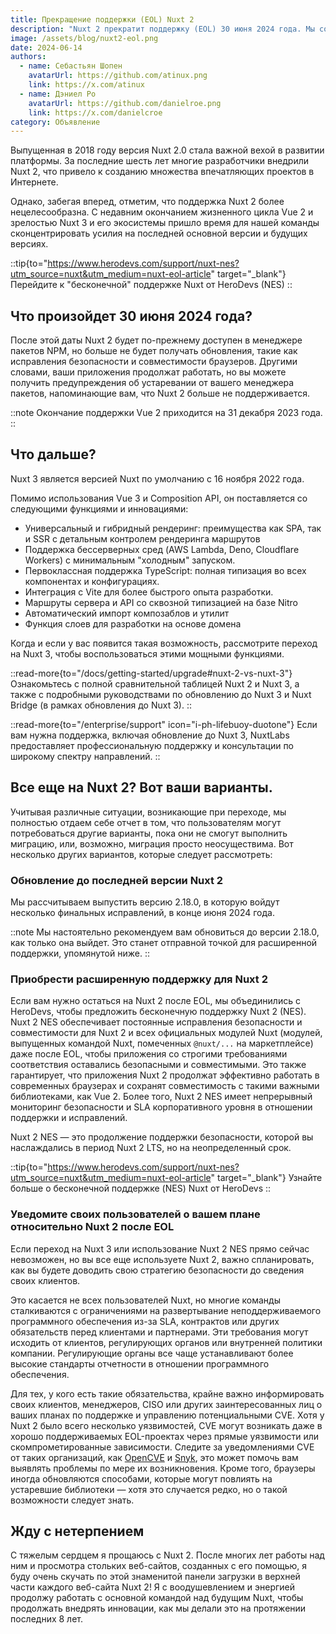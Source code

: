 ```yaml
---
title: Прекращение поддержки (EOL) Nuxt 2
description: "Nuxt 2 прекратит поддержку (EOL) 30 июня 2024 года. Мы сотрудничаем с HeroDevs, предлагая бесконечную поддержку (NES)."
image: /assets/blog/nuxt2-eol.png
date: 2024-06-14
authors:
  - name: Себастьян Шопен
    avatarUrl: https://github.com/atinux.png
    link: https://x.com/atinux
  - name: Дэниел Ро
    avatarUrl: https://github.com/danielroe.png
    link: https://x.com/danielcroe
category: Объявление
---
```


Выпущенная в 2018 году версия Nuxt 2.0 стала важной вехой в развитии платформы. За последние шесть лет многие разработчики внедрили Nuxt 2, что привело к созданию множества впечатляющих проектов в Интернете.

Однако, забегая вперед, отметим, что поддержка Nuxt 2 более нецелесообразна. С недавним окончанием жизненного цикла Vue 2 и зрелостью Nuxt 3 и его экосистемы пришло время для нашей команды сконцентрировать усилия на последней основной версии и будущих версиях.

::tip{to="https://www.herodevs.com/support/nuxt-nes?utm_source=nuxt&utm_medium=nuxt-eol-article" target="_blank"}
Перейдите к "бесконечной" поддержке Nuxt от HeroDevs (NES)
::

## Что произойдет 30 июня 2024 года?

После этой даты Nuxt 2 будет по-прежнему доступен в менеджере пакетов NPM, но больше не будет получать обновления, такие как исправления безопасности и совместимости браузеров. Другими словами, ваши приложения продолжат работать, но вы можете получить предупреждения об устаревании от вашего менеджера пакетов, напоминающие вам, что Nuxt 2 больше не поддерживается.

::note
Окончание поддержки Vue 2 приходится на 31 декабря 2023 года.
::

## Что дальше?

Nuxt 3 является версией Nuxt по умолчанию с 16 ноября 2022 года.

Помимо использования Vue 3 и Сomposition API, он поставляется со следующими функциями и инновациями:
- Универсальный и гибридный рендеринг: преимущества как SPA, так и SSR с детальным контролем рендеринга маршрутов
- Поддержка бессерверных сред (AWS Lambda, Deno, Cloudflare Workers) с минимальным "холодным" запуском.
- Первоклассная поддержка TypeScript: полная типизация во всех компонентах и ​​конфигурациях.
- Интеграция с Vite для более быстрого опыта разработки.
- Маршруты сервера и API со сквозной типизацией на базе Nitro
- Автоматический импорт композаблов и утилит
- Функция слоев для разработки на основе домена

Когда и если у вас появится такая возможность, рассмотрите переход на Nuxt 3, чтобы воспользоваться этими мощными функциями.

::read-more{to="/docs/getting-started/upgrade#nuxt-2-vs-nuxt-3"}
Ознакомьтесь с полной сравнительной таблицей Nuxt 2 и Nuxt 3, а также с подробными руководствами по обновлению до Nuxt 3 и Nuxt Bridge (в рамках обновления до Nuxt 3).
::

::read-more{to="/enterprise/support" icon="i-ph-lifebuoy-duotone"}
Если вам нужна поддержка, включая обновление до Nuxt 3, NuxtLabs предоставляет профессиональную поддержку и консультации по широкому спектру направлений.
::

## Все еще на Nuxt 2? Вот ваши варианты.

Учитывая различные ситуации, возникающие при переходе, мы полностью отдаем себе отчет в том, что пользователям могут потребоваться другие варианты, пока они не смогут выполнить миграцию, или, возможно, миграция просто неосуществима. Вот несколько других вариантов, которые следует рассмотреть:

### Обновление до последней версии Nuxt 2

Мы рассчитываем выпустить версию 2.18.0, в которую войдут несколько финальных исправлений, в конце июня 2024 года.

::note
Мы настоятельно рекомендуем вам обновиться до версии 2.18.0, как только она выйдет. Это станет отправной точкой для расширенной поддержки, упомянутой ниже.
::

### Приобрести расширенную поддержку для Nuxt 2

Если вам нужно остаться на Nuxt 2 после EOL, мы объединились с HeroDevs, чтобы предложить бесконечную поддержку Nuxt 2 (NES). Nuxt 2 NES обеспечивает постоянные исправления безопасности и совместимости для Nuxt 2 и всех официальных модулей Nuxt (модулей, выпущенных командой Nuxt, помеченных `@nuxt/...` на маркетплейсе) даже после EOL, чтобы приложения со строгими требованиями соответствия оставались безопасными и совместимыми. Это также гарантирует, что приложения Nuxt 2 продолжат эффективно работать в современных браузерах и сохранят совместимость с такими важными библиотеками, как Vue 2. Более того, Nuxt 2 NES имеет непрерывный мониторинг безопасности и SLA корпоративного уровня в отношении поддержки и исправлений.

Nuxt 2 NES — это продолжение поддержки безопасности, которой вы наслаждались в период Nuxt 2 LTS, но на неопределенный срок.

::tip{to="https://www.herodevs.com/support/nuxt-nes?utm_source=nuxt&utm_medium=nuxt-eol-article" target="_blank"}
Узнайте больше о бесконечной поддержке (NES) Nuxt от HeroDevs
::

### Уведомите своих пользователей о вашем плане относительно Nuxt 2 после EOL

Если переход на Nuxt 3 или использование Nuxt 2 NES прямо сейчас невозможен, но вы все еще используете Nuxt 2, важно спланировать, как вы будете доводить свою стратегию безопасности до сведения своих клиентов.

Это касается не всех пользователей Nuxt, но многие команды сталкиваются с ограничениями на развертывание неподдерживаемого программного обеспечения из-за SLA, контрактов или других обязательств перед клиентами и партнерами. Эти требования могут исходить от клиентов, регулирующих органов или внутренней политики компании. Регулирующие органы все чаще устанавливают более высокие стандарты отчетности в отношении программного обеспечения.

Для тех, у кого есть такие обязательства, крайне важно информировать своих клиентов, менеджеров, CISO или других заинтересованных лиц о ваших планах по поддержке и управлению потенциальными CVE. Хотя у Nuxt 2 было всего несколько уязвимостей, CVE могут возникать даже в хорошо поддерживаемых EOL-проектах через прямые уязвимости или скомпрометированные зависимости. Следите за уведомлениями CVE от таких организаций, как [OpenCVE](https://www.opencve.io) и [Snyk](https://snyk.io), это может помочь вам выявлять проблемы по мере их возникновения. Кроме того, браузеры иногда обновляются способами, которые могут повлиять на устаревшие библиотеки — хотя это случается редко, но о такой возможности следует знать.

## Жду с нетерпением

С тяжелым сердцем я прощаюсь с Nuxt 2. После многих лет работы над ним и просмотра стольких веб-сайтов, созданных с его помощью, я буду очень скучать по этой знаменитой панели загрузки в верхней части каждого веб-сайта Nuxt 2! Я с воодушевлением и энергией продолжу работать с основной командой над будущим Nuxt, чтобы продолжать внедрять инновации, как мы делали это на протяжении последних 8 лет.
